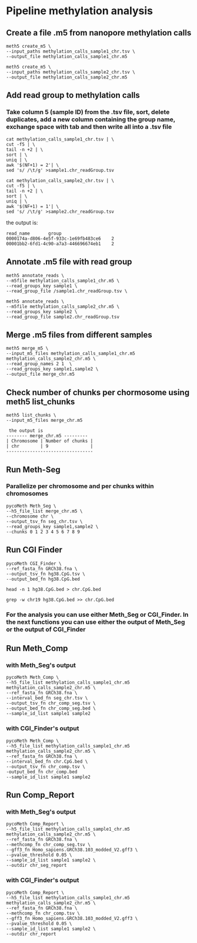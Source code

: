 # Pipeline methylation analysis 

## Create a file .m5 from nanopore methylation calls
```
meth5 create_m5 \
--input_paths methylation_calls_sample1_chr.tsv \
--output_file methylation_calls_sample1_chr.m5
```
```
meth5 create_m5 \
--input_paths methylation_calls_sample2_chr.tsv \
--output_file methylation_calls_sample2_chr.m5
```
## Add read group to methylation calls

### Take column 5 (sample ID) from the .tsv file, sort, delete duplicates, add a new column containing the group name, exchange space with tab and then write all into a .tsv file
```
cat methylation_calls_sample1_chr.tsv | \
cut -f5 | \
tail -n +2 | \
sort | \
uniq | \
awk '$(NF+1) = 2'| \
sed 's/ /\t/g' >sample1.chr_readGroup.tsv
```
```
cat methylation_calls_sample2_chr.tsv | \
cut -f5 | \
tail -n +2 | \
sort | \
uniq | \
awk '$(NF+1) = 1'| \
sed 's/ /\t/g' >sample2.chr_readGroup.tsv
```
the output is:
```
read_name       group
0000174a-d806-4e5f-933c-1e69fb483ce6    2
00001bb2-6fd1-4c90-a7a3-446696674eb1    2
```

## Annotate .m5 file with read group
```
meth5 annotate_reads \
--m5file methylation_calls_sample1_chr.m5 \
--read_groups_key sample1 \
--read_group_file /sample1.chr_readGroup.tsv \
```
```
meth5 annotate_reads \
--m5file methylation_calls_sample2_chr.m5 \
--read_groups_key sample2 \
--read_group_file sample2.chr_readGroup.tsv
```
## Merge .m5 files from different samples
```
meth5 merge_m5 \
--input_m5_files methylation_calls_sample1_chr.m5 methylation_calls_sample2_chr.m5 \
--read_group_names 2 1  \
--read_groups_key sample1,sample2 \
--output_file merge_chr.m5
```

## Check number of chunks per chormosome using meth5 list_chunks
```
meth5 list_chunks \
--input_m5_files merge_chr.m5
```
```
 the output is 
-------- merge_chr.m5 ---------
| Chromosome | Number of chunks |
| chr        | 9                |
---------------------------------
```

## Run Meth-Seg

### Parallelize per chromosome and per chunks within chromosomes 
```
pycoMeth Meth_Seg \
--h5_file_list merge_chr.m5 \ 
--chromosome chr \
--output_tsv_fn seg_chr.tsv \
--read_groups_key sample1,sample2 \
--chunks 0 1 2 3 4 5 6 7 8 9
```
## Run CGI Finder 
```
pycoMeth CGI_Finder \
--ref_fasta_fn GRCh38.fna \
--output_tsv_fn hg38.CpG.tsv \ 
--output_bed_fn hg38.CpG.bed
```
```
head -n 1 hg38.CpG.bed > chr.CpG.bed

grep -w chr19 hg38.CpG.bed >> chr.CpG.bed
```
### For the analysis you can use either Meth_Seg or CGI_Finder. In the next functions you can use either the output of Meth_Seg or the output of CGI_Finder

## Run Meth_Comp

### with Meth_Seg's output
```
pycoMeth Meth_Comp \
--h5_file_list methylation_calls_sample1_chr.m5 methylation_calls_sample2_chr.m5 \
--ref_fasta_fn GRCh38.fna \
--interval_bed_fn seg_chr.tsv \
--output_tsv_fn chr_comp_seg.tsv \
--output_bed_fn chr_comp_seg.bed \
--sample_id_list sample1 sample2
```
### with CGI_Finder's output
```
pycoMeth Meth_Comp \
--h5_file_list methylation_calls_sample1_chr.m5 methylation_calls_sample2_chr.m5 \
--ref_fasta_fn GRCh38.fna \
--interval_bed_fn chr.CpG.bed \
--output_tsv_fn chr_comp.tsv \
-output_bed_fn chr_comp.bed 
--sample_id_list sample1 sample2
```
## Run Comp_Report

### with Meth_Seg's output
```
pycoMeth Comp_Report \
--h5_file_list methylation_calls_sample1_chr.m5 methylation_calls_sample2_chr.m5 \
--ref_fasta_fn GRCh38.fna \
--methcomp_fn chr_comp_seg.tsv \
--gff3_fn Homo_sapiens.GRCh38.103_modded_V2.gff3 \
--pvalue_threshold 0.05 \
--sample_id_list sample1 sample2 \
--outdir chr_seg_report
```
### with CGI_Finder's output
```
pycoMeth Comp_Report \
--h5_file_list methylation_calls_sample1_chr.m5 methylation_calls_sample2_chr.m5 \
--ref_fasta_fn GRCh38.fna \
--methcomp_fn chr_comp.tsv \
--gff3_fn Homo_sapiens.GRCh38.103_modded_V2.gff3 \
--pvalue_threshold 0.05 \
--sample_id_list sample1 sample2 \
--outdir chr_report
```